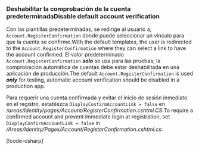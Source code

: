 <a name="ddav"></a>
### <a name="disable-default-account-verification"></a><span data-ttu-id="3d9e8-101">Deshabilitar la comprobación de la cuenta predeterminada</span><span class="sxs-lookup"><span data-stu-id="3d9e8-101">Disable default account verification</span></span>

<span data-ttu-id="3d9e8-102">Con las plantillas predeterminadas, se redirige al usuario a, `Account.RegisterConfirmation` donde puede seleccionar un vínculo para que la cuenta se confirme.</span><span class="sxs-lookup"><span data-stu-id="3d9e8-102">With the default templates, the user is redirected to the `Account.RegisterConfirmation` where they can select a link to have the account confirmed.</span></span> <span data-ttu-id="3d9e8-103">El valor predeterminado `Account.RegisterConfirmation` ***solo*** se usa para las pruebas; la comprobación automática de cuentas debe estar deshabilitada en una aplicación de producción.</span><span class="sxs-lookup"><span data-stu-id="3d9e8-103">The default `Account.RegisterConfirmation` is used ***only*** for testing, automatic account verification should be disabled in a production app.</span></span>

<span data-ttu-id="3d9e8-104">Para requerir una cuenta confirmada y evitar el inicio de sesión inmediato en el registro, establezca `DisplayConfirmAccountLink = false` en */areas/Identity/pages/Account/RegisterConfirmation.cshtml.CS*:</span><span class="sxs-lookup"><span data-stu-id="3d9e8-104">To require a confirmed account and prevent immediate login at registration, set `DisplayConfirmAccountLink = false` in */Areas/Identity/Pages/Account/RegisterConfirmation.cshtml.cs*:</span></span>

[!code-csharp[](~/security/authentication/identity/sample/WebApp3/Areas/Identity/Pages/Account/RegisterConfirmation.cshtml.cs?name=snippet&highlight=34)]
